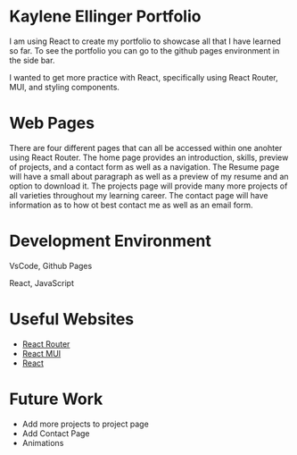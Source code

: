 # Kaylene Ellinger Portfolio

I am using React to create my portfolio to showcase all that I have learned so far. To see the portfolio you can go to the github pages environment in the side bar.

I wanted to get more practice with React, specifically using React Router, MUI, and styling components.

# Web Pages

There are four different pages that can all be accessed within one anohter using React Router. The home page provides an introduction, skills, preview of projects, and a contact form as well as a navigation. The Resume page will have a small about paragraph as well as a preview of my resume and an option to download it. The projects page will provide many more projects of all varieties throughout my learning career. The contact page will have information as to how ot best contact me as well as an email form.

# Development Environment

VsCode, Github Pages

React, JavaScript

# Useful Websites

* [React Router](https://reactrouter.com/en/main)
* [React MUI](https://mui.com/material-ui/getting-started/overview/)
* [React](https://react.dev/learn)

# Future Work

* Add more projects to project page
* Add Contact Page
* Animations

